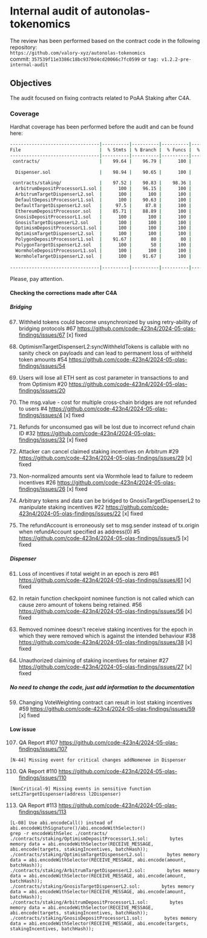 # Internal audit of autonolas-tokenomics
The review has been performed based on the contract code in the following repository:<br>
`https://github.com/valory-xyz/autonolas-tokenomics` <br>
commit: `357539f11e3386c18bc9370d4cd20066c7fc0599` or `tag: v1.2.2-pre-internal-audit`<br> 

## Objectives
The audit focused on fixing contracts related to PoAA Staking after C4A.

### Coverage
Hardhat coverage has been performed before the audit and can be found here:
```sh
---------------------------------|----------|----------|----------|----------|----------------|
File                             |  % Stmts | % Branch |  % Funcs |  % Lines |Uncovered Lines |
---------------------------------|----------|----------|----------|----------|----------------|
 contracts/                      |    99.64 |    96.79 |      100 |    98.09 |                |

  Dispenser.sol                  |    98.94 |    90.65 |      100 |    93.86 |... 0,1188,1246 |

 contracts/staking/              |    97.52 |    90.83 |    98.36 |    93.97 |                |
  ArbitrumDepositProcessorL1.sol |      100 |    96.15 |      100 |    97.14 |            157 |
  ArbitrumTargetDispenserL2.sol  |      100 |      100 |      100 |      100 |                |
  DefaultDepositProcessorL1.sol  |      100 |    90.63 |      100 |    94.83 |    134,227,235 |
  DefaultTargetDispenserL2.sol   |     97.5 |     87.8 |      100 |    92.52 |... 459,489,511 |
  EthereumDepositProcessor.sol   |    85.71 |    88.89 |      100 |    86.11 |... 109,112,114 |
  GnosisDepositProcessorL1.sol   |      100 |      100 |      100 |      100 |                |
  GnosisTargetDispenserL2.sol    |      100 |      100 |      100 |      100 |                |
  OptimismDepositProcessorL1.sol |      100 |      100 |      100 |      100 |                |
  OptimismTargetDispenserL2.sol  |      100 |      100 |      100 |      100 |                |
  PolygonDepositProcessorL1.sol  |    91.67 |       80 |       80 |    84.21 |     97,105,110 |
  PolygonTargetDispenserL2.sol   |      100 |       50 |      100 |    81.82 |          68,73 |
  WormholeDepositProcessorL1.sol |      100 |      100 |      100 |      100 |                |
  WormholeTargetDispenserL2.sol  |      100 |    91.67 |      100 |    96.77 |            114 |
 
---------------------------------|----------|----------|----------|----------|----------------|
```
Please, pay attention.

#### Checking the corrections made after C4A
##### Bridging
67. Withheld tokens could become unsynchronized by using retry-ability of bridging protocols #67
https://github.com/code-423n4/2024-05-olas-findings/issues/67
[x] fixed

54. OptimismTargetDispenserL2:syncWithheldTokens is callable with no sanity check on payloads and can lead to permanent loss of withheld token amounts #54
https://github.com/code-423n4/2024-05-olas-findings/issues/54
20. Users will lose all ETH sent as cost parameter in transactions to and from Optimism #20
https://github.com/code-423n4/2024-05-olas-findings/issues/20
4. The msg.value - cost for multiple cross-chain bridges are not refunded to users #4
https://github.com/code-423n4/2024-05-olas-findings/issues/4
[x] fixed

32. Refunds for unconsumed gas will be lost due to incorrect refund chain ID #32
https://github.com/code-423n4/2024-05-olas-findings/issues/32
[x] fixed

29. Attacker can cancel claimed staking incentives on Arbitrum #29
https://github.com/code-423n4/2024-05-olas-findings/issues/29
[x] fixed

26. Non-normalized amounts sent via Wormhole lead to failure to redeem incentives #26 
https://github.com/code-423n4/2024-05-olas-findings/issues/26
[x] fixed

22. Arbitrary tokens and data can be bridged to GnosisTargetDispenserL2 to manipulate staking incentives #22
https://github.com/code-423n4/2024-05-olas-findings/issues/22
[x] fixed

5. The refundAccount is erroneously set to msg.sender instead of tx.origin when refundAccount specified as address(0) #5
https://github.com/code-423n4/2024-05-olas-findings/issues/5
[x] fixed

##### Dispenser
61. Loss of incentives if total weight in an epoch is zero #61
https://github.com/code-423n4/2024-05-olas-findings/issues/61
[x] fixed

56. In retain function checkpoint nominee function is not called which can cause zero amount of tokens being retained. #56
https://github.com/code-423n4/2024-05-olas-findings/issues/56
[x] fixed

38. Removed nominee doesn't receive staking incentives for the epoch in which they were removed which is against the intended behaviour #38
https://github.com/code-423n4/2024-05-olas-findings/issues/38
[x] fixed

27. Unauthorized claiming of staking incentives for retainer #27
https://github.com/code-423n4/2024-05-olas-findings/issues/27
[x] fixed

##### No need to change the code, just add information to the documentation
59. Changing VoteWeighting contract can result in lost staking incentives #59
https://github.com/code-423n4/2024-05-olas-findings/issues/59
[x] fixed

#### Low issue
107. QA Report #107
https://github.com/code-423n4/2024-05-olas-findings/issues/107
```
[N-44] Missing event for critical changes addNomenee in Dispenser
```
110. QA Report #110
https://github.com/code-423n4/2024-05-olas-findings/issues/110
```
[NonCritical-9] Missing events in sensitive function setL2TargetDispenser(address l2Dispenser)
```
113. QA Report #113
https://github.com/code-423n4/2024-05-olas-findings/issues/113
```
[L-08] Use abi.encodeCall() instead of abi.encodeWithSignature()/abi.encodeWithSelector() 
grep -r encodeWithSelec ./contracts/    
./contracts/staking/OptimismDepositProcessorL1.sol:        bytes memory data = abi.encodeWithSelector(RECEIVE_MESSAGE, abi.encode(targets, stakingIncentives, batchHash));
./contracts/staking/OptimismTargetDispenserL2.sol:        bytes memory data = abi.encodeWithSelector(RECEIVE_MESSAGE, abi.encode(amount, batchHash));
./contracts/staking/ArbitrumTargetDispenserL2.sol:        bytes memory data = abi.encodeWithSelector(RECEIVE_MESSAGE, abi.encode(amount, batchHash));
./contracts/staking/GnosisTargetDispenserL2.sol:        bytes memory data = abi.encodeWithSelector(RECEIVE_MESSAGE, abi.encode(amount, batchHash));
./contracts/staking/ArbitrumDepositProcessorL1.sol:        bytes memory data = abi.encodeWithSelector(RECEIVE_MESSAGE, abi.encode(targets, stakingIncentives, batchHash));
./contracts/staking/GnosisDepositProcessorL1.sol:        bytes memory data = abi.encodeWithSelector(RECEIVE_MESSAGE, abi.encode(targets, stakingIncentives, batchHash));
```
